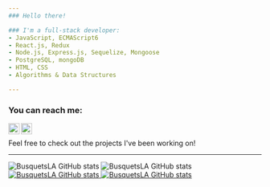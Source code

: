 ```yaml
---
### Hello there!

### I'm a full-stack developer:
- JavaScript, ECMAScript6
- React.js, Redux
- Node.js, Express.js, Sequelize, Mongoose
- PostgreSQL, mongoDB
- HTML, CSS
- Algorithms & Data Structures

---
```


### You can reach me:
[<img align="left" alt="BusquetsLA | LinkedIn" width="22px" src="https://cdn.jsdelivr.net/npm/simple-icons@v3/icons/linkedin.svg" />][linkedin]
[<img align="left" alt="BusquetsLA | Gmail" width="22px" src="https://cdn.jsdelivr.net/npm/simple-icons@3.13.0/icons/gmail.svg" />][gmail]
<br />

Feel free to check out the projects I've been working on!

---

<img alingn='left' alt='BusquetsLA GitHub stats' src='https://github-readme-stats.vercel.app/api?username=BusquetsLA&count_private=true&show_icons=true&theme=github_dark' />
<img alingn='left' alt='BusquetsLA GitHub stats' src='https://github-readme-stats.vercel.app/api/top-langs/?username=BusquetsLA&layout=compact&theme=github_dark' />

<a href="https://github.com/anuraghazra/github-readme-stats">
  <img align="justify" alt='BusquetsLA GitHub stats' src="https://github-readme-stats.vercel.app/api?username=BusquetsLA&count_private=true&show_icons=true&theme=github_dark" />
</a>
<a href="https://github.com/anuraghazra/convoychat">
  <img align="justify" alt='BusquetsLA GitHub stats' src="https://github-readme-stats.vercel.app/api/top-langs/?username=BusquetsLA&layout=compact&theme=github_dark" />
</a>


[linkedin]: https://www.linkedin.com/in/busquets-lautaro-agustin/
[gmail]: mailto:busquetsla@gmail.com

<!--
**BusquetsLA/BusquetsLA** is a ✨ _special_ ✨ repository because its `README.md` (this file) appears on your GitHub profile.
Si estás leyendo ésto contratame ;)
If you're reading this hire me ;)
-->
